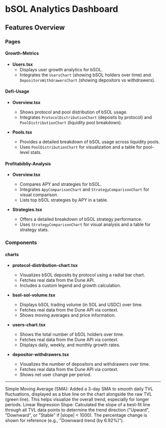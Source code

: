   # bSOL Analytics Dashboard

## Features Overview

### Pages

#### Growth-Metrics

- **Users.tsx**
  - Displays user growth analytics for bSOL.
  - Integrates the `UsersChart` (showing bSOL holders over time) and `DepositorsWithdrawersChart` (showing depositors vs withdrawers).

#### Defi-Usage

- **Overview.tsx**

  - Shows protocol and pool distribution of bSOL usage.
  - Integrates `ProtocolDistributionChart` (deposits by protocol) and `PoolDistributionChart` (liquidity pool breakdown).

- **Pools.tsx**
  - Provides a detailed breakdown of bSOL usage across liquidity pools.
  - Uses `PoolDistributionChart` for visualization and a table for pool-level stats.

#### Profitabibliy-Analysis

- **Overview.tsx**

  - Compares APY and strategies for bSOL.
  - Integrates `ApyComparisonChart` and `StrategyComparisonChart` for visual comparison.
  - Lists top bSOL strategies by APY in a table.

- **Strategies.tsx**
  - Offers a detailed breakdown of bSOL strategy performance.
  - Uses `StrategyComparisonChart` for visual analysis and a table for strategy stats.

### Components

#### charts

- **protocol-distribution-chart.tsx**

  - Visualizes bSOL deposits by protocol using a radial bar chart.
  - Fetches real data from the Dune API.
  - Includes a custom legend and growth calculation.

- **bsol-sol-volume.tsx**

  - Displays bSOL trading volume (in SOL and USDC) over time.
  - Fetches real data from the Dune API via context.
  - Shows moving averages and price information.

- **users-chart.tsx**

  - Shows the total number of bSOL holders over time.
  - Fetches real data from the Dune API via context.
  - Displays daily, weekly, and monthly growth rates.

- **depositor-withdrawers.tsx**
  - Visualizes the number of depositors and withdrawers over time.
  - Fetches real data from the Dune API via context.
  - Shows net user change per period.

---

Simple Moving Average (SMA): Added a 3-day SMA to smooth daily TVL fluctuations, displayed as a blue line on the chart alongside the raw TVL (green line). This helps visualize the overall trend, especially for longer periods.
Linear Regression Slope: Calculated the slope of a best-fit line through all TVL data points to determine the trend direction ("Upward", "Downward", or "Stable" if |slope| < 1000). The percentage change is shown for reference (e.g., "Downward trend (by 6.92%)").
